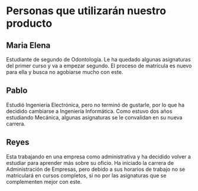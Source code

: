 # Personas que utilizarán nuestro producto

## Maria Elena
Estudiante de segundo de Odontología. Le ha quedado algunas asignaturas del primer curso y va a empezar segundo. El proceso de matrícula es nuevo para ella y busca no agobiarse mucho con este.

## Pablo
Estudió Ingeniería Electrónica, pero no terminó de gustarle, por lo que ha decidido cambiarse a Ingeniería Informática. Como estuvo dos años estudiando Mecánica, algunas asignaturas se le convalidan en su nueva carrera. 

## Reyes
Esta trabajando en una empresa como administrativa y ha decidido volver a estudiar para aprender más sobre su oficio. Ha iniciado la carrera de Administración de Empresas, pero debido a sus horarios de trabajo no se matriculará en cursos completos, si no por las asignaturas que se complementen mejor con este. 
